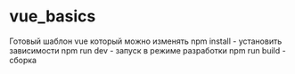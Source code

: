 # vue_basics
Готовый шаблон vue который можно изменять
npm install - установить зависимости
npm run dev - запуск в режиме разработки
npm run build - сборка

